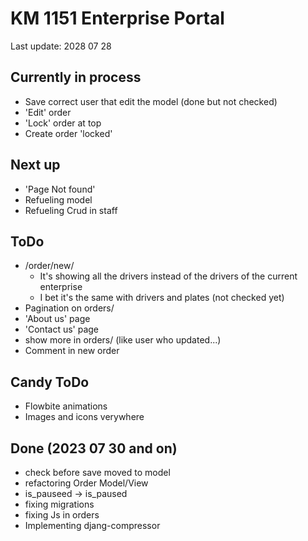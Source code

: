 # KM 1151 Enterprise Portal
Last update: 2028 07 28

## Currently in process
- Save correct user that edit the model (done but not checked)
- 'Edit' order
- 'Lock' order at top
- Create order 'locked'

## Next up
- 'Page Not found'
- Refueling model
- Refueling Crud in staff

## ToDo
- /order/new/
    - It's showing all the drivers instead of the drivers of the current enterprise
    - I bet it's the same with drivers and plates (not checked yet)
- Pagination on orders/
- 'About us' page
- 'Contact us' page
- show more in orders/ (like user who updated...)
- Comment in new order

## Candy ToDo
- Flowbite animations
- Images and icons verywhere

## Done (2023 07 30 and on)
- check before save moved to model
- refactoring Order Model/View
- is_pauseed -> is_paused
- fixing migrations
- fixing Js in orders
- Implementing djang-compressor
